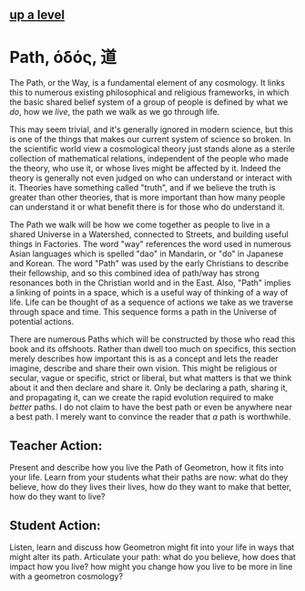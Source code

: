 ## [up a level](../)

# Path, ὁδός, 道


The Path, or the Way, is a fundamental element of any cosmology.  It links this to numerous existing philosophical and religious frameworks, in which the basic shared belief system of a group of people is defined by what we *do*, how we *live*, the path we walk as we go through life.  

This may seem trivial, and it's generally ignored in modern science, but this is one of the things that makes our current system of science so broken.  In the scientific world view a cosmological theory just stands alone as a sterile collection of mathematical relations, independent of the people who made the theory, who use it, or whose lives might be affected by it.  Indeed the theory is generally not even judged on who can understand or interact with it.  Theories have something called "truth", and if we believe the truth is greater than other theories, that is more important than how many people can understand it or what benefit there is for those who do understand it.  

The Path we walk will be how we come together as people to live in a shared Universe in a Watershed, connected to Streets, and building useful things in Factories.  The word "way" references the word used in numerous Asian languages which is spelled "dao" in Mandarin, or "do" in Japanese and Korean.  The word "Path" was used by the early Christians to describe their fellowship, and so this combined idea of path/way has strong resonances both in the Christian world and in the East.  Also, "Path" implies a linking of points in a space, which is a useful way of thinking of a way of life.  Life can be thought of as a sequence of actions we take as we traverse through space and time.  This sequence forms a path in the Universe of potential actions.

There are numerous Paths which will be constructed by those who read this book and its offshoots. Rather than dwell too much on specifics, this section merely describes how important this is as a concept and lets the reader imagine, describe and share their own vision.  This might be religious or secular, vague or specific, strict or liberal, but what matters is that we think about it and then declare and share it.  Only be declaring a path, sharing it, and propagating it, can we create the rapid evolution required to make *better* paths.  I do not claim to have the best path or even be anywhere near a best path. I merely want to convince the reader that *a* path is worthwhile.  

## Teacher Action:

Present and describe how you live the Path of Geometron, how it fits into your life.  Learn from your students what their paths are now: what do they believe, how do they lives their lives, how do they want to make that better, how do they want to live?

## Student Action:

Listen, learn and discuss how Geometron might fit into your life in ways that might alter its path.  Articulate your path: what do you believe, how does that impact how you live? how might you change how you live to be more in line with a geometron cosmology?




